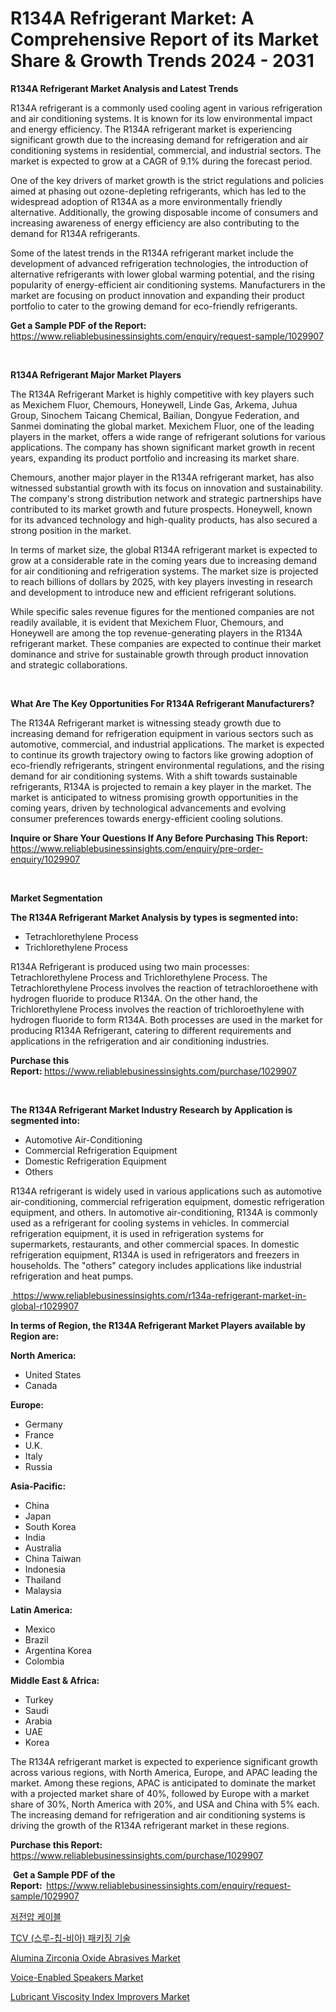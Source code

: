<p><h1>R134A Refrigerant Market: A Comprehensive Report of its Market Share & Growth Trends 2024 - 2031</h1></p><p><strong>R134A Refrigerant Market Analysis and Latest Trends</strong></p>
<p><p>R134A refrigerant is a commonly used cooling agent in various refrigeration and air conditioning systems. It is known for its low environmental impact and energy efficiency. The R134A refrigerant market is experiencing significant growth due to the increasing demand for refrigeration and air conditioning systems in residential, commercial, and industrial sectors. The market is expected to grow at a CAGR of 9.1% during the forecast period.</p><p>One of the key drivers of market growth is the strict regulations and policies aimed at phasing out ozone-depleting refrigerants, which has led to the widespread adoption of R134A as a more environmentally friendly alternative. Additionally, the growing disposable income of consumers and increasing awareness of energy efficiency are also contributing to the demand for R134A refrigerants.</p><p>Some of the latest trends in the R134A refrigerant market include the development of advanced refrigeration technologies, the introduction of alternative refrigerants with lower global warming potential, and the rising popularity of energy-efficient air conditioning systems. Manufacturers in the market are focusing on product innovation and expanding their product portfolio to cater to the growing demand for eco-friendly refrigerants.</p></p>
<p><strong>Get a Sample PDF of the Report:&nbsp;</strong> <a href="https://www.reliablebusinessinsights.com/enquiry/request-sample/1029907">https://www.reliablebusinessinsights.com/enquiry/request-sample/1029907</a></p>
<p>&nbsp;</p>
<p><strong>R134A Refrigerant Major Market Players</strong></p>
<p><p>The R134A Refrigerant Market is highly competitive with key players such as Mexichem Fluor, Chemours, Honeywell, Linde Gas, Arkema, Juhua Group, Sinochem Taicang Chemical, Bailian, Dongyue Federation, and Sanmei dominating the global market. Mexichem Fluor, one of the leading players in the market, offers a wide range of refrigerant solutions for various applications. The company has shown significant market growth in recent years, expanding its product portfolio and increasing its market share.</p><p>Chemours, another major player in the R134A refrigerant market, has also witnessed substantial growth with its focus on innovation and sustainability. The company's strong distribution network and strategic partnerships have contributed to its market growth and future prospects. Honeywell, known for its advanced technology and high-quality products, has also secured a strong position in the market.</p><p>In terms of market size, the global R134A refrigerant market is expected to grow at a considerable rate in the coming years due to increasing demand for air conditioning and refrigeration systems. The market size is projected to reach billions of dollars by 2025, with key players investing in research and development to introduce new and efficient refrigerant solutions.</p><p>While specific sales revenue figures for the mentioned companies are not readily available, it is evident that Mexichem Fluor, Chemours, and Honeywell are among the top revenue-generating players in the R134A refrigerant market. These companies are expected to continue their market dominance and strive for sustainable growth through product innovation and strategic collaborations.</p></p>
<p>&nbsp;</p>
<p><strong>What Are The Key Opportunities For R134A Refrigerant Manufacturers?</strong></p>
<p><p>The R134A Refrigerant market is witnessing steady growth due to increasing demand for refrigeration equipment in various sectors such as automotive, commercial, and industrial applications. The market is expected to continue its growth trajectory owing to factors like growing adoption of eco-friendly refrigerants, stringent environmental regulations, and the rising demand for air conditioning systems. With a shift towards sustainable refrigerants, R134A is projected to remain a key player in the market. The market is anticipated to witness promising growth opportunities in the coming years, driven by technological advancements and evolving consumer preferences towards energy-efficient cooling solutions.</p></p>
<p><strong>Inquire or Share Your Questions If Any Before Purchasing This Report:</strong> <a href="https://www.reliablebusinessinsights.com/enquiry/pre-order-enquiry/1029907">https://www.reliablebusinessinsights.com/enquiry/pre-order-enquiry/1029907</a></p>
<p>&nbsp;</p>
<p><strong>Market Segmentation</strong></p>
<p><strong>The R134A Refrigerant Market Analysis by types is segmented into:</strong></p>
<p><ul><li>Tetrachlorethylene Process</li><li>Trichlorethylene Process</li></ul></p>
<p><p>R134A Refrigerant is produced using two main processes: Tetrachlorethylene Process and Trichlorethylene Process. The Tetrachlorethylene Process involves the reaction of tetrachloroethene with hydrogen fluoride to produce R134A. On the other hand, the Trichlorethylene Process involves the reaction of trichloroethylene with hydrogen fluoride to form R134A. Both processes are used in the market for producing R134A Refrigerant, catering to different requirements and applications in the refrigeration and air conditioning industries.</p></p>
<p><strong>Purchase this Report:&nbsp;</strong><a href="https://www.reliablebusinessinsights.com/purchase/1029907">https://www.reliablebusinessinsights.com/purchase/1029907</a></p>
<p>&nbsp;</p>
<p><strong>The R134A Refrigerant Market Industry Research by Application is segmented into:</strong></p>
<p><ul><li>Automotive Air-Conditioning</li><li>Commercial Refrigeration Equipment</li><li>Domestic Refrigeration Equipment</li><li>Others</li></ul></p>
<p><p>R134A refrigerant is widely used in various applications such as automotive air-conditioning, commercial refrigeration equipment, domestic refrigeration equipment, and others. In automotive air-conditioning, R134A is commonly used as a refrigerant for cooling systems in vehicles. In commercial refrigeration equipment, it is used in refrigeration systems for supermarkets, restaurants, and other commercial spaces. In domestic refrigeration equipment, R134A is used in refrigerators and freezers in households. The "others" category includes applications like industrial refrigeration and heat pumps.</p></p>
<p><a href="https://www.reliablebusinessinsights.com/r134a-refrigerant-market-in-global-r1029907">&nbsp;https://www.reliablebusinessinsights.com/r134a-refrigerant-market-in-global-r1029907</a></p>
<p><strong>In terms of Region, the R134A Refrigerant Market Players available by Region are:</strong></p>
<p>
    <p> <strong> North America: </strong>
        <ul>
            <li>United States</li>
            <li>Canada</li>
        </ul>
        </p> 
    <p> <strong> Europe: </strong>
        <ul>
            <li>Germany</li>
            <li>France</li>
            <li>U.K.</li>
            <li>Italy</li>
            <li>Russia</li>
        </ul>
        </p> 
    <p> <strong> Asia-Pacific: </strong>
        <ul>
            <li>China</li>
            <li>Japan</li>
            <li>South Korea</li>
            <li>India</li>
            <li>Australia</li>
            <li>China Taiwan</li>
            <li>Indonesia</li>
            <li>Thailand</li>
            <li>Malaysia</li>
        </ul>
        </p> 
    <p> <strong> Latin America: </strong>
        <ul>
            <li>Mexico</li>
            <li>Brazil</li>
            <li>Argentina Korea</li>
            <li>Colombia</li>
        </ul>
        </p> 
    <p> <strong> Middle East & Africa: </strong>
        <ul>
            <li>Turkey</li>
            <li>Saudi</li>
            <li>Arabia</li>
            <li>UAE</li>
            <li>Korea</li>
        </ul>
    </p>
    </p>
<p><p>The R134A refrigerant market is expected to experience significant growth across various regions, with North America, Europe, and APAC leading the market. Among these regions, APAC is anticipated to dominate the market with a projected market share of 40%, followed by Europe with a market share of 30%, North America with 20%, and USA and China with 5% each. The increasing demand for refrigeration and air conditioning systems is driving the growth of the R134A refrigerant market in these regions.</p></p>
<p><strong>Purchase this Report: </strong><a href="https://www.reliablebusinessinsights.com/purchase/1029907">https://www.reliablebusinessinsights.com/purchase/1029907</a></p>
<p>&nbsp;<strong>Get a Sample PDF of the Report:&nbsp;&nbsp;</strong><a href="https://www.reliablebusinessinsights.com/enquiry/request-sample/1029907">https://www.reliablebusinessinsights.com/enquiry/request-sample/1029907</a></p>
<p><strong></strong></p>
<p><p><a href="https://github.com/Skyleitney456456/Market-Research-Report-List-1/blob/main/438474478742.md">저전압 케이블</a></p><p><a href="https://medium.com/@josefarice/%EC%8A%A4%EB%A3%A8%EC%B9%A9%EB%B9%84%EC%95%84-tcv-%ED%8C%A8%ED%82%A4%EC%A7%95-%EA%B8%B0%EC%88%A0-%EC%8B%9C%EC%9E%A5-%EB%B6%84%EC%84%9D-cagr-%EC%8B%9C%EC%9E%A5-%EC%84%B8%EB%B6%84%ED%99%94-%EB%B0%8F-%EA%B8%80%EB%A1%9C%EB%B2%8C-%EC%82%B0%EC%97%85-%EA%B0%9C%EC%9A%94-8646358d72e4">TCV (스루-칩-비아) 패키징 기술</a></p><p><a href="https://github.com/yemakinde/Market-Research-Report-List-2/blob/main/alumina-zirconia-oxide-abrasives-market.md">Alumina Zirconia Oxide Abrasives Market</a></p><p><a href="https://issuu.com/reportprime-2/docs/voice-enabled-speakers-market-size-2030.pptx">Voice-Enabled Speakers Market</a></p><p><a href="https://github.com/jsmusil/Market-Research-Report-List-3/blob/main/lubricant-viscosity-index-improvers-market.md">Lubricant Viscosity Index Improvers Market</a></p></p>
